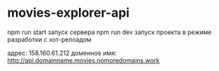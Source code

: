 # movies-explorer-api

npm run start запуск сервера
npm run dev запуск проекта в режиме разработки с хот-релоадом

адрес: 158.160.61.212
доменное имя: http://api.domainname.movies.nomoredomains.work
